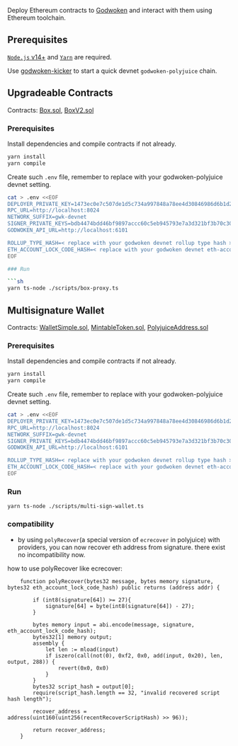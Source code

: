 Deploy Ethereum contracts to [Godwoken](https://github.com/nervosnetwork/godwoken) and interact with them using Ethereum toolchain.

## Prerequisites

[`Node.js` v14+](https://nodejs.org) and [`Yarn`](https://yarnpkg.com/) are required.

Use [godwoken-kicker](https://github.com/RetricSu/godwoken-kicker) to start a quick devnet `godwoken-polyjuice` chain.

## Upgradeable Contracts

Contracts: [Box.sol](./contracts/Box.sol), [BoxV2.sol](./contracts/BoxV2.sol)

### Prerequisites

Install dependencies and compile contracts if not already.

```sh
yarn install
yarn compile
```

Create such `.env` file, remember to replace with your godwoken-polyjuice devnet setting.

```sh
cat > .env <<EOF
DEPLOYER_PRIVATE_KEY=1473ec0e7c507de1d5c734a997848a78ee4d30846986d6b1d22002a57ece74ba
RPC_URL=http://localhost:8024
NETWORK_SUFFIX=gwk-devnet
SIGNER_PRIVATE_KEYS=bdb4474bdd46bf9897accc60c5eb945793e7a3d321bf3b70c30295ceb3433f28,f2d929da616e74fe61bbf5a87a910ac60cfd300d2011bd6212b84ddedddce8ea
GODWOKEN_API_URL=http://localhost:6101

ROLLUP_TYPE_HASH=< replace with your godwoken devnet rollup type hash >
ETH_ACCOUNT_LOCK_CODE_HASH=< replace with your godwoken devnet eth-account-lock code hash >
EOF

### Run

```sh
yarn ts-node ./scripts/box-proxy.ts
```

## Multisignature Wallet

Contracts: [WalletSimple.sol](./contracts/WalletSimple.sol), [MintableToken.sol](./contracts/MintableToken.sol), [PolyjuiceAddress.sol](./contracts/PolyjuiceAddress.sol)

### Prerequisites

Install dependencies and compile contracts if not already.

```sh
yarn install
yarn compile
```

Create such `.env` file, remember to replace with your godwoken-polyjuice devnet setting.

```sh
cat > .env <<EOF
DEPLOYER_PRIVATE_KEY=1473ec0e7c507de1d5c734a997848a78ee4d30846986d6b1d22002a57ece74ba
RPC_URL=http://localhost:8024
NETWORK_SUFFIX=gwk-devnet
SIGNER_PRIVATE_KEYS=bdb4474bdd46bf9897accc60c5eb945793e7a3d321bf3b70c30295ceb3433f28,f2d929da616e74fe61bbf5a87a910ac60cfd300d2011bd6212b84ddedddce8ea
GODWOKEN_API_URL=http://localhost:6101

ROLLUP_TYPE_HASH=< replace with your godwoken devnet rollup type hash >
ETH_ACCOUNT_LOCK_CODE_HASH=< replace with your godwoken devnet eth-account-lock code hash >
EOF
```

### Run

```
yarn ts-node ./scripts/multi-sign-wallet.ts
```

### compatibility

- by using `polyRecover`(a special version of `ecrecover` in polyjuice) with providers, you can now recover eth address from signature. there exist no incompatibility now.

how to use polyRecover like ecrecover:

```sol
    function polyRecover(bytes32 message, bytes memory signature, bytes32 eth_account_lock_code_hash) public returns (address addr) {

        if (int8(signature[64]) >= 27){
            signature[64] = byte(int8(signature[64]) - 27);
        }

        bytes memory input = abi.encode(message, signature, eth_account_lock_code_hash);
        bytes32[1] memory output;
        assembly {
            let len := mload(input)
            if iszero(call(not(0), 0xf2, 0x0, add(input, 0x20), len, output, 288)) {
                revert(0x0, 0x0)
            }
        }
        bytes32 script_hash = output[0];
        require(script_hash.length == 32, "invalid recovered script hash length");

        recover_address = address(uint160(uint256(recentRecoverScriptHash) >> 96));

        return recover_address;
    }
```
